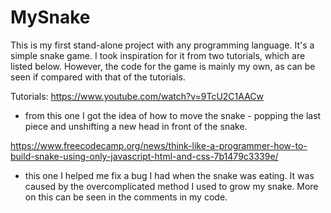 # MySnake
This is my first stand-alone project with any programming language. It's a simple snake game. I took inspiration for it from two 
tutorials, which are listed below. However, the code for the game is mainly my own, as can be seen if compared with that of 
the tutorials.

Tutorials: 
https://www.youtube.com/watch?v=9TcU2C1AACw
- from this one I got the idea of how to move the snake - popping the last piece and unshifting a new head in front of the snake. 

https://www.freecodecamp.org/news/think-like-a-programmer-how-to-build-snake-using-only-javascript-html-and-css-7b1479c3339e/
- this one I helped me fix a bug I had when the snake was eating. It was caused by the overcomplicated method I used to grow my snake. 
More on this can be seen in the comments in my code.
